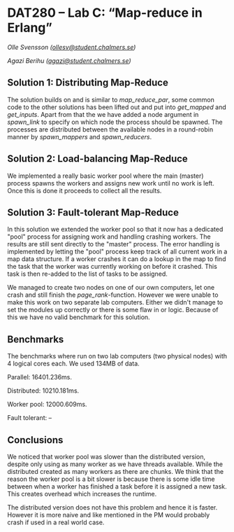 # DAT280 – Lab C: “Map-reduce in Erlang”

*Olle Svensson (ollesv@student.chalmers.se)*

*Agazi Berihu (agazi@student.chalmers.se)*

## Solution 1: Distributing Map-Reduce

The solution builds on and is similar to *map_reduce_par*, some common code
to the other solutions has been lifted out and put into *get_mapped* and
*get_inputs*. Apart from that the we have added a node argument in *spawn_link*
to specify on which node the process should be spawned. The processes are
distributed between the available nodes in a round-robin manner by
*spawn_mappers* and *spawn_reducers*.

## Solution 2: Load-balancing Map-Reduce

We implemented a really basic worker pool where the main (master) process
spawns the workers and assigns new work until no work is left. Once this is done
it proceeds to collect all the results.

## Solution 3: Fault-tolerant Map-Reduce

In this solution we extended the worker pool so that it now has a dedicated
"pool" process for assigning work and handling crashing workers. The results
are still sent directly to the "master" process. The error handling is
implemented by letting the "pool" process keep track of all current work in a
map data structure. If a worker crashes it can do a lookup in the map to find
the task that the worker was currently working on before it crashed. This task
is then re-added to the list of tasks to be assigned.

We managed to create two nodes on one of our own computers, let one crash and
still finish the *page_rank*-function. However we were unable to make this work
on two separate lab computers. Either we didn't manage to set the modules up
correctly or there is some flaw in or logic. Because of this we have no valid
benchmark for this solution.

## Benchmarks
The benchmarks where run on two lab computers (two physical nodes) with 4
logical cores each. We used 134MB of data.

Parallel: 16401.236ms.

Distributed: 10210.181ms.

Worker pool: 12000.609ms.

Fault tolerant: – 

## Conclusions
We noticed that worker pool was slower than the distributed version, despite
only using as many worker as we have threads available. While the distributed
created as many workers as there are chunks. We think that the reason the
worker pool is a bit slower is because there is some idle time between when a
worker has finished a task before it is assigned a new task. This creates
overhead which increases the runtime.

The distributed version does not have this problem and hence it is faster. 
However it is more naive and like mentioned in the PM would probably crash if
used in a real world case.